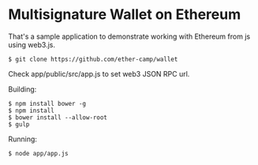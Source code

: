 # Multisignature Wallet on Ethereum

That's a sample application to demonstrate working with Ethereum from js using web3.js.

```
$ git clone https://github.com/ether-camp/wallet
```

Check app/public/src/app.js to set web3 JSON RPC url.

Building:
```
$ npm install bower -g
$ npm install
$ bower install --allow-root
$ gulp
```

Running:
```
$ node app/app.js
```
